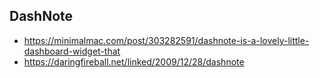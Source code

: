 ## DashNote

- https://minimalmac.com/post/303282591/dashnote-is-a-lovely-little-dashboard-widget-that
- https://daringfireball.net/linked/2009/12/28/dashnote